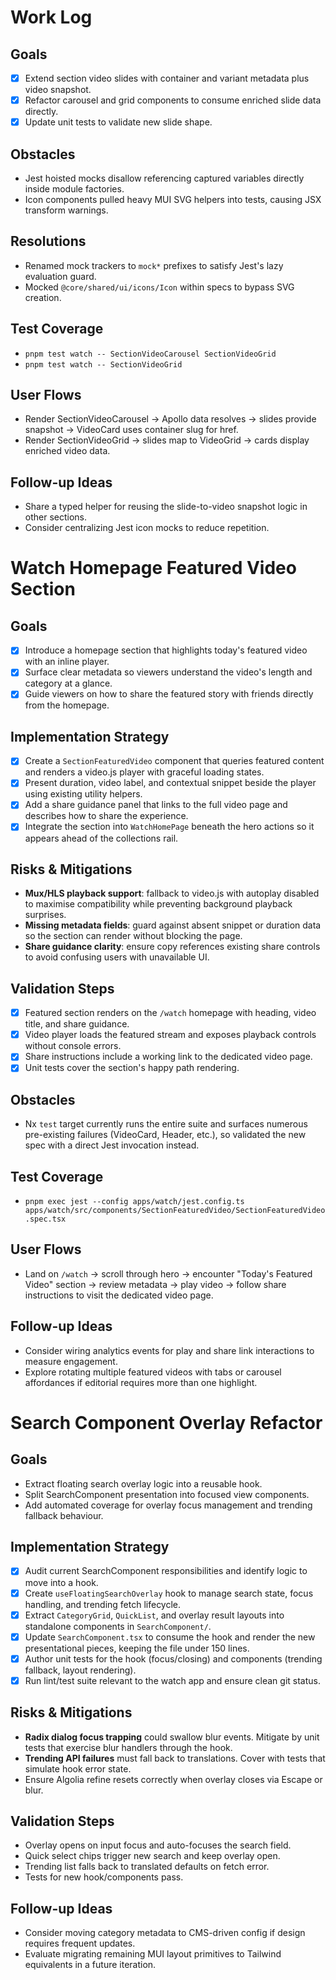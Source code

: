 
# Work Log

## Goals
- [x] Extend section video slides with container and variant metadata plus video snapshot.
- [x] Refactor carousel and grid components to consume enriched slide data directly.
- [x] Update unit tests to validate new slide shape.

## Obstacles
- Jest hoisted mocks disallow referencing captured variables directly inside module factories.
- Icon components pulled heavy MUI SVG helpers into tests, causing JSX transform warnings.

## Resolutions
- Renamed mock trackers to `mock*` prefixes to satisfy Jest's lazy evaluation guard.
- Mocked `@core/shared/ui/icons/Icon` within specs to bypass SVG creation.

## Test Coverage
- `pnpm test watch -- SectionVideoCarousel SectionVideoGrid`
- `pnpm test watch -- SectionVideoGrid`

## User Flows
- Render SectionVideoCarousel -> Apollo data resolves -> slides provide snapshot -> VideoCard uses container slug for href.
- Render SectionVideoGrid -> slides map to VideoGrid -> cards display enriched video data.

## Follow-up Ideas
- Share a typed helper for reusing the slide-to-video snapshot logic in other sections.
- Consider centralizing Jest icon mocks to reduce repetition.

# Watch Homepage Featured Video Section

## Goals
- [x] Introduce a homepage section that highlights today's featured video with an inline player.
- [x] Surface clear metadata so viewers understand the video's length and category at a glance.
- [x] Guide viewers on how to share the featured story with friends directly from the homepage.

## Implementation Strategy
- [x] Create a `SectionFeaturedVideo` component that queries featured content and renders a video.js player with graceful loading states.
- [x] Present duration, video label, and contextual snippet beside the player using existing utility helpers.
- [x] Add a share guidance panel that links to the full video page and describes how to share the experience.
- [x] Integrate the section into `WatchHomePage` beneath the hero actions so it appears ahead of the collections rail.

## Risks & Mitigations
- **Mux/HLS playback support**: fallback to video.js with autoplay disabled to maximise compatibility while preventing background playback surprises.
- **Missing metadata fields**: guard against absent snippet or duration data so the section can render without blocking the page.
- **Share guidance clarity**: ensure copy references existing share controls to avoid confusing users with unavailable UI.

## Validation Steps
- [x] Featured section renders on the `/watch` homepage with heading, video title, and share guidance.
- [x] Video player loads the featured stream and exposes playback controls without console errors.
- [x] Share instructions include a working link to the dedicated video page.
- [x] Unit tests cover the section's happy path rendering.

## Obstacles
- Nx `test` target currently runs the entire suite and surfaces numerous pre-existing failures (VideoCard, Header, etc.), so validated the new spec with a direct Jest invocation instead.

## Test Coverage
- `pnpm exec jest --config apps/watch/jest.config.ts apps/watch/src/components/SectionFeaturedVideo/SectionFeaturedVideo.spec.tsx`

## User Flows
- Land on `/watch` → scroll through hero → encounter "Today's Featured Video" section → review metadata → play video → follow share instructions to visit the dedicated video page.

## Follow-up Ideas
- Consider wiring analytics events for play and share link interactions to measure engagement.
- Explore rotating multiple featured videos with tabs or carousel affordances if editorial requires more than one highlight.

# Search Component Overlay Refactor

## Goals
- Extract floating search overlay logic into a reusable hook.
- Split SearchComponent presentation into focused view components.
- Add automated coverage for overlay focus management and trending fallback behaviour.

## Implementation Strategy
- [x] Audit current SearchComponent responsibilities and identify logic to move into a hook.
- [x] Create `useFloatingSearchOverlay` hook to manage search state, focus handling, and trending fetch lifecycle.
- [x] Extract `CategoryGrid`, `QuickList`, and overlay result layouts into standalone components in `SearchComponent/`.
- [x] Update `SearchComponent.tsx` to consume the hook and render the new presentational pieces, keeping the file under 150 lines.
- [x] Author unit tests for the hook (focus/closing) and components (trending fallback, layout rendering).
- [x] Run lint/test suite relevant to the watch app and ensure clean git status.

## Risks & Mitigations
- **Radix dialog focus trapping** could swallow blur events. Mitigate by unit tests that exercise blur handlers through the hook.
- **Trending API failures** must fall back to translations. Cover with tests that simulate hook error state.
- Ensure Algolia refine resets correctly when overlay closes via Escape or blur.

## Validation Steps
- Overlay opens on input focus and auto-focuses the search field.
- Quick select chips trigger new search and keep overlay open.
- Trending list falls back to translated defaults on fetch error.
- Tests for new hook/components pass.

## Follow-up Ideas
- Consider moving category metadata to CMS-driven config if design requires frequent updates.
- Evaluate migrating remaining MUI layout primitives to Tailwind equivalents in a future iteration.

